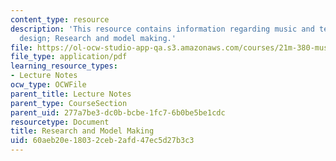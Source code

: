 ```yaml
---
content_type: resource
description: 'This resource contains information regarding music and technology: Sound
  design; Research and model making.'
file: https://ol-ocw-studio-app-qa.s3.amazonaws.com/courses/21m-380-music-and-technology-sound-design-spring-2016/60aeb20e18032ceb2afd47ec5d27b3c3_MIT21M_380S16_Lec15.pdf
file_type: application/pdf
learning_resource_types:
- Lecture Notes
ocw_type: OCWFile
parent_title: Lecture Notes
parent_type: CourseSection
parent_uid: 277a7be3-dc0b-bcbe-1fc7-6b0be5be1cdc
resourcetype: Document
title: Research and Model Making
uid: 60aeb20e-1803-2ceb-2afd-47ec5d27b3c3
---
```

